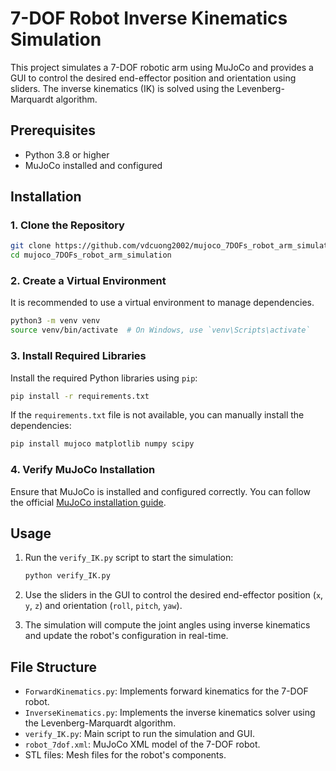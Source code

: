# 7-DOF Robot Inverse Kinematics Simulation

This project simulates a 7-DOF robotic arm using MuJoCo and provides a GUI to control the desired end-effector position and orientation using sliders. The inverse kinematics (IK) is solved using the Levenberg-Marquardt algorithm.

## Prerequisites

- Python 3.8 or higher
- MuJoCo installed and configured

## Installation

### 1. Clone the Repository

```bash
git clone https://github.com/vdcuong2002/mujoco_7DOFs_robot_arm_simulation.git
cd mujoco_7DOFs_robot_arm_simulation
```

### 2. Create a Virtual Environment

It is recommended to use a virtual environment to manage dependencies.

```bash
python3 -m venv venv
source venv/bin/activate  # On Windows, use `venv\Scripts\activate`
```

### 3. Install Required Libraries

Install the required Python libraries using `pip`:

```bash
pip install -r requirements.txt
```

If the `requirements.txt` file is not available, you can manually install the dependencies:

```bash
pip install mujoco matplotlib numpy scipy
```

### 4. Verify MuJoCo Installation

Ensure that MuJoCo is installed and configured correctly. You can follow the official [MuJoCo installation guide](https://mujoco.org/book/install.html).

## Usage

1. Run the `verify_IK.py` script to start the simulation:

   ```bash
   python verify_IK.py
   ```

2. Use the sliders in the GUI to control the desired end-effector position (`x`, `y`, `z`) and orientation (`roll`, `pitch`, `yaw`).

3. The simulation will compute the joint angles using inverse kinematics and update the robot's configuration in real-time.

## File Structure

- `ForwardKinematics.py`: Implements forward kinematics for the 7-DOF robot.
- `InverseKinematics.py`: Implements the inverse kinematics solver using the Levenberg-Marquardt algorithm.
- `verify_IK.py`: Main script to run the simulation and GUI.
- `robot_7dof.xml`: MuJoCo XML model of the 7-DOF robot.
- STL files: Mesh files for the robot's components.

<!-- ## Troubleshooting

- If you encounter issues with MuJoCo, ensure that the `MUJOCO_PY_MJKEY_PATH` and `MUJOCO_PY_MJPRO_PATH` environment variables are set correctly.
- If the simulation is unstable, check the `MUJOCO_LOG.TXT` file for warnings or errors.

## License

This project is licensed under the MIT License. See the `LICENSE` file for details. -->